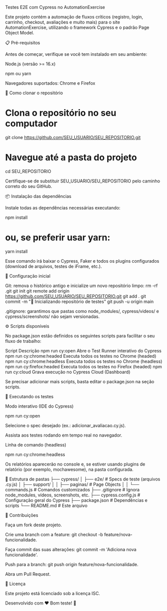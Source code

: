 Testes E2E com Cypress no AutomationExercise

Este projeto contém a automação de fluxos críticos (registro, login, carrinho, checkout, avaliações e muito mais) para o site AutomationExercise, utilizando o framework Cypress e o padrão Page Object Model.

📋 Pré-requisitos

Antes de começar, verifique se você tem instalado em seu ambiente:

Node.js (versão >= 16.x)

npm ou yarn

Navegadores suportados: Chrome e Firefox

🚀 Como clonar o repositório
# Clona o repositório no seu computador
git clone https://github.com/SEU_USUARIO/SEU_REPOSITORIO.git

# Navegue até a pasta do projeto
cd SEU_REPOSITORIO

Certifique-se de substituir SEU_USUARIO/SEU_REPOSITORIO pelo caminho correto do seu GitHub.

📦 Instalação das dependências

Instale todas as dependências necessárias executando:

npm install
# ou, se preferir usar yarn:
yarn install

Esse comando irá baixar o Cypress, Faker e todos os plugins configurados (download de arquivos, testes de iFrame, etc.).

🔧 Configuração inicial

Git: remova o histórico antigo e inicialize um novo repositório limpo:
rm -rf .git
git init
git remote add origin https://github.com/SEU_USUARIO/SEU_REPOSITORIO.git
git add .
git commit -m "🎉 Inicializando repositório de testes"
git push -u origin main

.gitignore: garantimos que pastas como node_modules/, cypress/videos/ e cypress/screenshots/ não sejam versionadas.

⚙️ Scripts disponíveis

No package.json estão definidos os seguintes scripts para facilitar o seu fluxo de trabalho:

Script                                         Descrição 
npm run cy:open                               Abre o Test Runner interativo do Cypress
npm run cy:chrome:headed                      Executa todos os testes no Chrome (headed)
npm run cy:chrome:headless                    Executa todos os testes no Chrome (headless)
npm run cy:firefox:headed                     Executa todos os testes no Firefox (headed)
npm run cy:cloud                              Grava execução no Cypress Cloud (Dashboard)

Se precisar adicionar mais scripts, basta editar o package.json na seção scripts.

🎯 Executando os testes

Modo interativo (IDE do Cypress)

npm run cy:open

Selecione o spec desejado (ex.: adicionar_avaliacao.cy.js).

Assista aos testes rodando em tempo real no navegador.

Linha de comando (headless)

npm run cy:chrome:headless

Os relatórios aparecerão no console e, se estiver usando plugins de relatório (por exemplo, mochawesome), na pasta configurada.

📁 Estrutura de pastas
├── cypress/
│   ├── e2e/             # Specs de teste (arquivos .cy.js)
│   ├── support/
│   │   ├── paginas/     # Page Objects
│   │   └── commands.js  # Comandos customizados
├── .gitignore          # Ignora node_modules, vídeos, screenshots, etc.
├── cypress.config.js   # Configuração geral do Cypress
├── package.json        # Dependências e scripts
└── README.md           # Este arquivo

🤝 Contribuições

Faça um fork deste projeto.

Crie uma branch com a feature: git checkout -b feature/nova-funcionalidade.

Faça commit das suas alterações: git commit -m 'Adiciona nova funcionalidade'.

Push para a branch: git push origin feature/nova-funcionalidade.

Abra um Pull Request.

📄 Licença

Este projeto está licenciado sob a licença ISC.

Desenvolvido com ❤️ Bom teste! 🚀